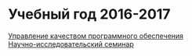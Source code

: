 # Учебный год 2016-2017

[Управление качеством программного обеспечения](161112_qa.md)  
[Научно-исследовательский семинар](161116_research_seminar.md)  
